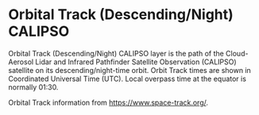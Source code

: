 # Orbital Track (Descending/Night) CALIPSO
Orbital Track (Descending/Night) CALIPSO layer is the path of the  Cloud-Aerosol Lidar and Infrared Pathfinder Satellite Observation  (CALIPSO) satellite on its descending/night-time orbit. Orbit Track times are shown in Coordinated Universal Time (UTC). Local overpass time at the equator is normally 01:30.

Orbital Track information from <https://www.space-track.org/>.
